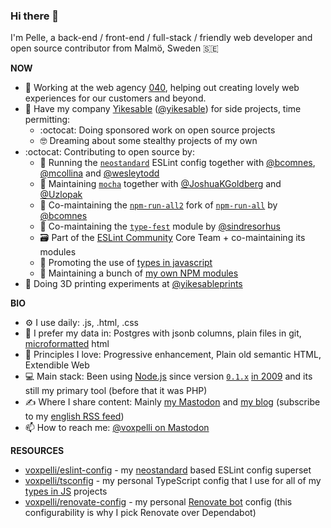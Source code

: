 ### Hi there 👋

I'm Pelle, a back-end / front-end / full-stack / friendly web developer and open source contributor from Malmö, Sweden 🇸🇪

**NOW**

* 🏢 Working at the web agency [040](https://040.se/), helping out creating lovely web experiences for our customers and beyond.
* 🏢 Have my company [Yikesable](https://yikesable.dev) ([@yikesable](https://github.com/yikesable)) for side projects, time permitting:
  * :octocat: Doing sponsored work on open source projects
  * 🤓 Dreaming about some stealthy projects of my own
* :octocat: Contributing to open source by:
  * 🤝 Running the [`neostandard`](https://github.com/neostandard/neostandard) ESLint config together with [@bcomnes](https://github.com/bcomnes), [@mcollina](https://github.com/mcollina) and [@wesleytodd](https://github.com/wesleytodd)
  * 🤝 Maintaining [`mocha`](https://github.com/mochajs/mocha) together with [@JoshuaKGoldberg](https://github.com/JoshuaKGoldberg) and [@Uzlopak](https://github.com/Uzlopak)
  * 🤝 Co-maintaining the [`npm-run-all2`](https://github.com/bcomnes/npm-run-all2) fork of [`npm-run-all`](https://github.com/mysticatea/npm-run-all) by [@bcomnes](https://github.com/bcomnes)
  * 🤝 Co-maintaining the [`type-fest`](https://github.com/sindresorhus/type-fest) module by [@sindresorhus](https://github.com/sindresorhus)
  * 🗃️ Part of the [ESLint Community](https://github.com/eslint-community) Core Team + co-maintaining its modules
  * 📣 Promoting the use of [types in javascript](https://github.com/voxpelli/types-in-js)
  * 👷 Maintaining a bunch of [my own NPM modules](http://npmjs.com/~voxpelli)
* 🧱 Doing 3D printing experiments at [@yikesableprints](https://www.instagram.com/yikesableprints/)

**BIO**

* ⚙️ I use daily: .js, .html, .css
* :floppy_disk: I prefer my data in: Postgres with jsonb columns, plain files in git, [microformatted](http://microformats.org/) html
* 🔭 Principles I love: Progressive enhancement, Plain old semantic HTML, Extendible Web
* 💻 Main stack: Been using [Node.js](https://nodejs.org/) since version [`0.1.x`](https://github.com/nodejs/node/releases/tag/v0.1.18) [in 2009](https://github.com/voxpelli/djangode/commit/d3814342ebc5b1a727cca94e74ed264736241556) and its still my primary tool (before that it was PHP)
* ✍️ Where I share content: Mainly [my Mastodon](https://mastodon.social/@voxpelli) and [my blog](https://voxpelli.com/) (subscribe to my [english RSS feed](https://voxpelli.com/english.xml))
* 📫 How to reach me: [@voxpelli on Mastodon](https://mastodon.social/@voxpelli)

**RESOURCES**

* [voxpelli/eslint-config](https://github.com/voxpelli/eslint-config) - my [neostandard](https://github.com/neostandard/neostandard) based ESLint config superset
* [voxpelli/tsconfig](https://github.com/voxpelli/tsconfig) - my personal TypeScript config that I use for all of my [types in JS](https://github.com/voxpelli/types-in-js) projects
* [voxpelli/renovate-config](https://github.com/voxpelli/renovate-config) - my personal [Renovate bot](https://docs.renovatebot.com) config (this configurability is why I pick Renovate over Dependabot)
